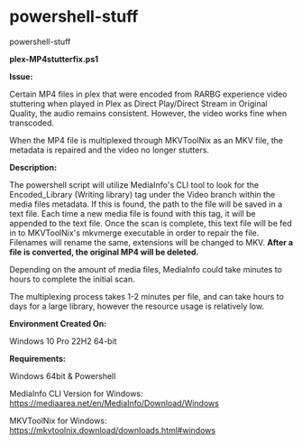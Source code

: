 # powershell-stuff
powershell-stuff

**plex-MP4stutterfix.ps1**

**Issue:**

Certain MP4 files in plex that were encoded from RARBG experience video stuttering when played in Plex as Direct Play/Direct Stream in Original Quality, the audio remains consistent. However, the video works fine when transcoded. 

When the MP4 file is multiplexed through MKVToolNix as an MKV file, the metadata is repaired and the video no longer stutters.

**Description:**

The powershell script will utilize MediaInfo's CLI tool to look for the Encoded_Library (Writing library) tag under the Video branch within the media files metadata. If this is found, the path to the file will be saved in a text file. Each time a new media file is found with this tag, it will be appended to the text file. Once the scan is complete, this text file will be fed in to MKVToolNix's mkvmerge executable in order to repair the file. Filenames will rename the same, extensions will be changed to MKV. **After a file is converted, the original MP4 will be deleted.** 

Depending on the amount of media files, MediaInfo could take minutes to hours to complete the initial scan.

The multiplexing process takes 1-2 minutes per file, and can take hours to days for a large library, however the resource usage is relatively low.

**Environment Created On:**

Windows 10 Pro 22H2 64-bit

**Requirements:**

Windows 64bit & Powershell

MediaInfo CLI Version for Windows: https://mediaarea.net/en/MediaInfo/Download/Windows

MKVToolNix for Windows: https://mkvtoolnix.download/downloads.html#windows

